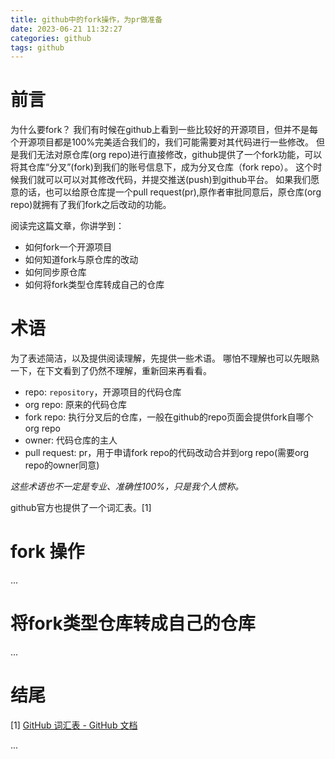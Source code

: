 ```yaml
---
title: github中的fork操作，为pr做准备
date: 2023-06-21 11:32:27
categories: github
tags: github
---
```


# 前言

为什么要fork？ 我们有时候在github上看到一些比较好的开源项目，但并不是每个开源项目都是100%完美适合我们的，我们可能需要对其代码进行一些修改。
但是我们无法对原仓库(org repo)进行直接修改，github提供了一个fork功能，可以将其仓库“分叉”(fork)到我们的账号信息下，成为分叉仓库（fork repo）。
这个时候我们就可以可以对其修改代码，并提交推送(push)到github平台。
如果我们愿意的话，也可以给原仓库提一个pull request(pr),原作者审批同意后，原仓库(org repo)就拥有了我们fork之后改动的功能。

阅读完这篇文章，你讲学到：

- 如何fork一个开源项目
- 如何知道fork与原仓库的改动
- 如何同步原仓库
- 如何将fork类型仓库转成自己的仓库

<!-- more -->

# 术语

为了表述简洁，以及提供阅读理解，先提供一些术语。
哪怕不理解也可以先眼熟一下，在下文看到了仍然不理解，重新回来再看看。

- repo: `repository`，开源项目的代码仓库
- org repo: 原来的代码仓库
- fork repo: 执行分叉后的仓库，一般在github的repo页面会提供fork自哪个org repo
- owner: 代码仓库的主人
- pull request: pr，用于申请fork repo的代码改动合并到org repo(需要org repo的owner同意)

*这些术语也不一定是专业、准确性100%，只是我个人惯称。*

github官方也提供了一个词汇表。[1]

# fork 操作

...

# 将fork类型仓库转成自己的仓库

...

# 结尾

[1] [GitHub 词汇表 - GitHub 文档](https://docs.github.com/zh/get-started/quickstart/github-glossary)

...